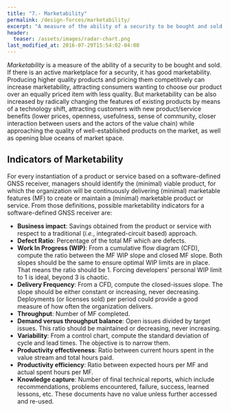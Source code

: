 ```yaml
---
title: "7.- Marketability"
permalink: /design-forces/marketability/
excerpt: "A measure of the ability of a security to be bought and sold."
header:
  teaser: /assets/images/radar-chart.png
last_modified_at: 2016-07-29T15:54:02-04:00
---
```


_Marketability_ is a measure of the ability of a security to be bought and sold. If there is an active marketplace for a security, it has good marketability. Producing higher quality products and pricing them competitively can increase marketability, attracting consumers wanting to choose our product over an equally priced item with less quality. But marketability can be also increased by radically changing the features of existing products by means of a technology shift, attracting customers with new product/service benefits (lower prices, openness, usefulness, sense of community, closer interaction between users and the actors of the value chain) while approaching the quality of well-established products on the market, as well as opening blue oceans of market space.


## Indicators of Marketability

For every instantiation of a product or service based on a software-defined GNSS receiver, managers should identify the (minimal) viable product, for which the organization will be continuously delivering (minimal) marketable features (MF) to create or maintain a (minimal) marketable product or service. From those definitions, possible marketability indicators for a software-defined GNSS receiver are:

* **Business impact**: Savings obtained from the product or service with respect to a traditional (_i.e._, integrated-circuit based) approach.
* **Defect Ratio**: Percentage of the total MF which are defects.
* **Work In Progress (WIP)**: From a cumulative flow diagram (CFD), compute the ratio between the MF WIP slope and closed MF slope. Both slopes should be the same to ensure optimal WIP limits are in place. That means the ratio should be 1. Forcing developers' personal WIP limit to 1 is ideal, beyond 3 is chaotic.
*  **Delivery Frequency**: From a CFD, compute the closed-issues slope. The slope should be either constant or increasing, never decreasing. Deployments (or licenses sold) per period could provide a good measure of how often the organization delivers.
* **Throughput**: Number of MF completed.
* **Demand versus throughput balance**: Open issues divided by target issues. This ratio should be maintained or decreasing, never increasing.
* **Variability**: From a control chart, compute the standard deviation of cycle and lead times. The objective is to narrow them.
* **Productivity effectiveness**: Ratio between current hours spent in the value stream and total hours paid.
* **Productivity efficiency**: Ratio between expected hours per MF and actual spent hours per MF.
* **Knowledge capture**: Number of final technical reports, which include recommendations, problems encountered, failure, success, learned lessons, etc. These documents have no value unless further accessed and re-used.
